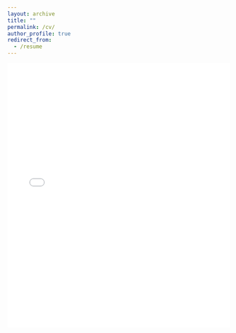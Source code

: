 ```yaml
---
layout: archive
title: ""
permalink: /cv/
author_profile: true
redirect_from:
  - /resume
---
```


<iframe src="../files/CV.pdf" width="100%" height="600" frameborder="no" border="0" marginwidth="0" marginheight="0"></iframe>

<!-- You can download a PDF copy of my CV [here](xiaoquan_gao/tree/master/files/CV.pdf). -->
